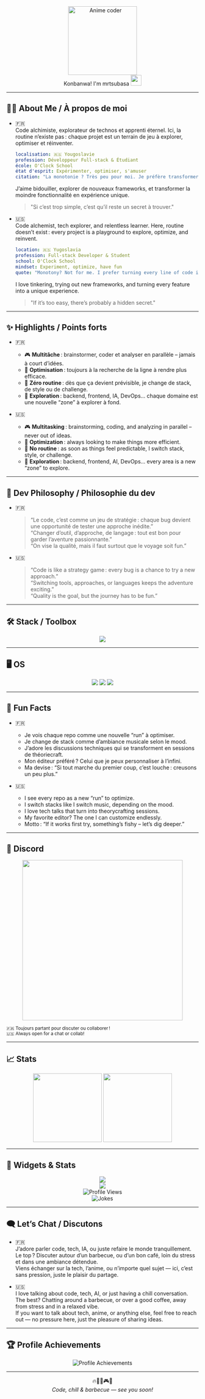 <div align="center">
   <img src="https://media.giphy.com/media/DXJftE7hSlEt2/giphy.gif" width="180" alt="Anime coder"/>
   <br>
   Konbanwa! I'm mrtsubasa <img src="https://em-content.zobj.net/source/animated-noto-color-emoji/356/sparkles_2728.gif" width="28"/>
</div>

---

## 🧑‍💻 About Me / À propos de moi

- 🇫🇷  
  Code alchimiste, explorateur de technos et apprenti éternel. Ici, la routine n’existe pas : chaque projet est un terrain de jeu à explorer, optimiser et réinventer.  
  ```yaml
  localisation: 🇷🇸 Yougoslavie
  profession: Développeur Full-stack & Étudiant
  école: O'Clock School
  état d'esprit: Expérimenter, optimiser, s'amuser
  citation: "La monotonie ? Très peu pour moi. Je préfère transformer chaque ligne de code en mini-challenge."
  ```
  J’aime bidouiller, explorer de nouveaux frameworks, et transformer la moindre fonctionnalité en expérience unique.  
  > "Si c’est trop simple, c’est qu’il reste un secret à trouver."

- 🇺🇸  
  Code alchemist, tech explorer, and relentless learner. Here, routine doesn’t exist : every project is a playground to explore, optimize, and reinvent.  
  ```yaml
  location: 🇷🇸 Yugoslavia
  profession: Full-stack Developer & Student
  school: O'Clock School
  mindset: Experiment, optimize, have fun
  quote: "Monotony? Not for me. I prefer turning every line of code into a mini-challenge."
  ```
  I love tinkering, trying out new frameworks, and turning every feature into a unique experience.  
  > "If it’s too easy, there’s probably a hidden secret."

---

## ✨ Highlights / Points forts

- 🇫🇷  
  - 🎮 **Multitâche** : brainstormer, coder et analyser en parallèle – jamais à court d’idées.  
  - 🧬 **Optimisation** : toujours à la recherche de la ligne à rendre plus efficace.  
  - 🥱 **Zéro routine** : dès que ça devient prévisible, je change de stack, de style ou de challenge.  
  - 🧩 **Exploration** : backend, frontend, IA, DevOps… chaque domaine est une nouvelle “zone” à explorer à fond.

- 🇺🇸  
  - 🎮 **Multitasking** : brainstorming, coding, and analyzing in parallel – never out of ideas.  
  - 🧬 **Optimization** : always looking to make things more efficient.  
  - 🥱 **No routine** : as soon as things feel predictable, I switch stack, style, or challenge.  
  - 🧩 **Exploration** : backend, frontend, AI, DevOps… every area is a new “zone” to explore.

---

## 🧠 Dev Philosophy / Philosophie du dev

- 🇫🇷  
  > “Le code, c’est comme un jeu de stratégie : chaque bug devient une opportunité de tester une approche inédite.”  
  > “Changer d’outil, d’approche, de langage : tout est bon pour garder l’aventure passionnante.”  
  > “On vise la qualité, mais il faut surtout que le voyage soit fun.”

- 🇺🇸  
  > “Code is like a strategy game : every bug is a chance to try a new approach.”  
  > “Switching tools, approaches, or languages keeps the adventure exciting.”  
  > “Quality is the goal, but the journey has to be fun.”

---

## 🛠️ Stack / Toolbox

<p align="center">
  <img src="https://skillicons.dev/icons?i=go,js,ts,html,css,react,nextjs,angular,php,symfony,tailwind,bootstrap,jquery,nodejs,bun,deno,laravel,mysql,postgres,mongodb,prisma,sequelize,python,docker,git" />
</p>

---

## 🖥️ OS

<p align="center">
  <img src="https://img.shields.io/badge/NixOS-5277C3?style=for-the-badge&logo=NixOS&logoColor=white"/>
  <img src="https://img.shields.io/badge/Arch%20Linux-1793D1?style=for-the-badge&logo=arch-linux&logoColor=white"/>
  <img src="https://img.shields.io/badge/Windows-0078D6?style=for-the-badge&logo=windows&logoColor=white"/>
</p>

---

## 🤩 Fun Facts

- 🇫🇷  
  - Je vois chaque repo comme une nouvelle “run” à optimiser.  
  - Je change de stack comme d’ambiance musicale selon le mood.  
  - J’adore les discussions techniques qui se transforment en sessions de théoriecraft.  
  - Mon éditeur préféré ? Celui que je peux personnaliser à l’infini.  
  - Ma devise : “Si tout marche du premier coup, c’est louche : creusons un peu plus.”

- 🇺🇸  
  - I see every repo as a new “run” to optimize.  
  - I switch stacks like I switch music, depending on the mood.  
  - I love tech talks that turn into theorycrafting sessions.  
  - My favorite editor? The one I can customize endlessly.  
  - Motto : “If it works first try, something’s fishy – let’s dig deeper.”

---

## 📡 Discord

<p align="center">
  <img src="https://lanyard.cnrad.dev/api/1072553881134972970?showDisplayName=true&hideActivity=true&theme=dark" width="420"/>
</p>
<sup align="center">
  🇫🇷 Toujours partant pour discuter ou collaborer !<br>🇺🇸 Always open for a chat or collab!
</sup>

---

## 📈 Stats

<p align="center">
  <img height="180em" src="https://github-readme-stats-eight-theta.vercel.app/api?username=mrtsubasa&show_icons=true&theme=algolia&include_all_commits=true&count_private=true"/>
  <img height="180em" src="https://github-readme-stats-eight-theta.vercel.app/api/top-langs/?username=mrtsubasa&layout=compact&langs_count=8&theme=algolia"/>
</p>

---

## 🎯 Widgets & Stats

<p align="center">
  <img src="https://streak-stats.demolab.com/?user=mrtsubasa&theme=algolia&hide_border=true"/><br>
  <img src="https://github-profile-trophy.vercel.app/?username=mrtsubasa&theme=algolia&no-frame=true&no-bg=true&margin-w=10" /><br>
  <img src="https://komarev.com/ghpvc/?username=mrtsubasa&color=9d4edd&style=flat-square" alt="Profile Views" /><br>
  <img src="https://readme-jokes.vercel.app/api?hideBorder&theme=algolia" alt="Jokes"/><br>
</p>

---

## 🗨️ Let’s Chat / Discutons

- 🇫🇷  
  J’adore parler code, tech, IA, ou juste refaire le monde tranquillement. Le top ? Discuter autour d’un barbecue, ou d’un bon café, loin du stress et dans une ambiance détendue.  
  Viens échanger sur la tech, l’anime, ou n’importe quel sujet — ici, c’est sans pression, juste le plaisir du partage.

- 🇺🇸  
  I love talking about code, tech, AI, or just having a chill conversation. The best? Chatting around a barbecue, or over a good coffee, away from stress and in a relaxed vibe.  
  If you want to talk about tech, anime, or anything else, feel free to reach out — no pressure here, just the pleasure of sharing ideas.

---

## 🏆 Profile Achievements

<p align="center">
  <img src="https://github-profile-achievements.vercel.app/api/achievements?username=mrtsubasa&theme=algolia&row=2" alt="Profile Achievements" />
</p>

---

<p align="center">
  🔥🐉🐧🎮🍖<br>
  <i>Code, chill & barbecue — see you soon!<br></i>
</p>
